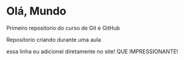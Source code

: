 # Olá, Mundo
 Primeiro repositorio do curso de Git e GitHub

 Repositorio criando durante uma aula 

essa linha eu adicionei diretamente no site! QUE IMPRESSIONANTE!

